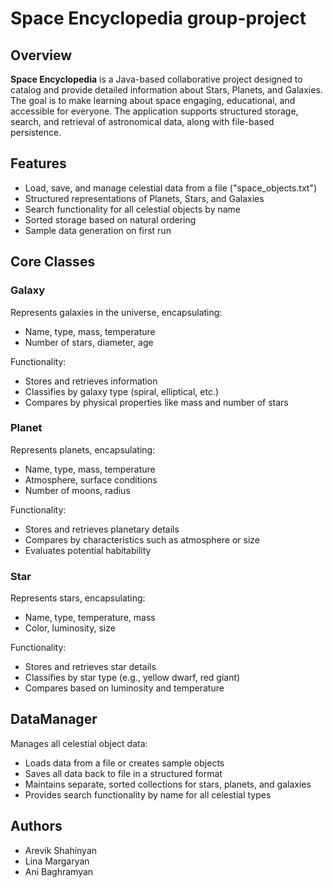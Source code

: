 # Space Encyclopedia group-project

## Overview
**Space Encyclopedia** is a Java-based collaborative project designed to catalog and provide detailed information about Stars, Planets, and Galaxies. The goal is to make learning about space engaging, educational, and accessible for everyone. The application supports structured storage, search, and retrieval of astronomical data, along with file-based persistence.

## Features
- Load, save, and manage celestial data from a file ("space_objects.txt")
- Structured representations of Planets, Stars, and Galaxies
- Search functionality for all celestial objects by name
- Sorted storage based on natural ordering
- Sample data generation on first run

## Core Classes

### Galaxy
Represents galaxies in the universe, encapsulating:
- Name, type, mass, temperature
- Number of stars, diameter, age

Functionality:
- Stores and retrieves information
- Classifies by galaxy type (spiral, elliptical, etc.)
- Compares by physical properties like mass and number of stars


### Planet
Represents planets, encapsulating:
- Name, type, mass, temperature
- Atmosphere, surface conditions
- Number of moons, radius

Functionality:
- Stores and retrieves planetary details
- Compares by characteristics such as atmosphere or size
- Evaluates potential habitability

### Star
Represents stars, encapsulating:
- Name, type, temperature, mass
- Color, luminosity, size

Functionality:
- Stores and retrieves star details
- Classifies by star type (e.g., yellow dwarf, red giant)
- Compares based on luminosity and temperature

## DataManager
Manages all celestial object data:
- Loads data from a file or creates sample objects
- Saves all data back to file in a structured format
- Maintains separate, sorted collections for stars, planets, and galaxies
- Provides search functionality by name for all celestial types

## Authors
- Arevik Shahinyan
- Lina Margaryan
- Ani Baghramyan

